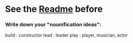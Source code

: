 # See the [Readme](https://github.com/ProjetPP/PPP-QuestionParsing-Grammatical/blob/master/nounification/README.md) before

### Write down your "nounification ideas":

build           : constructor
lead            : leader
play            : player, musician, actor

